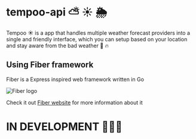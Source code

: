 # tempoo-api ⛅ ☀️ 🌦️


Tempoo ☀️ is a app that handles multiple weather forecast providers into a single and friendly interface, which you can setup based on your location and stay aware from the bad weather 🥶 🔥


## Using Fiber framework 

Fiber is a Express inspired web framework written in Go

![Fiber logo](https://gofiber.io/assets/images/logo.svg)

Check it out [Fiber website](https://gofiber.io/) for more information about it

# IN DEVELOPMENT 🔨🔨🔨